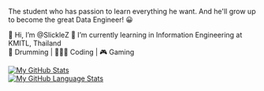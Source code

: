 The student who has passion to learn everything he want. And he'll grow up to become the great Data Engineer! 😀 <br/>



👋 Hi, I’m @SlickleZ 
🏫 I’m currently learning in Information Engineering at KMITL, Thailand <br/>
🥁 Drumming | 👨🏻‍💻 Coding | 🎮 Gaming <br/>
  
[![My GitHub Stats](https://github-readme-stats.vercel.app/api/?username=SlickleZ&count_private=true&theme=tokyonight&showicons=true)]() <br/>
[![My GitHub Language Stats](https://github-readme-stats.vercel.app/api/top-langs/?username=SlickleZ&langs_count=5&theme=tokyonight)]()




